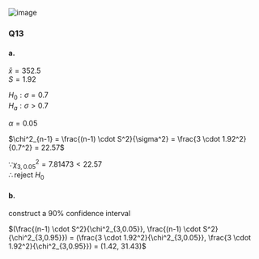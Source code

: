 ![image](https://github.com/user-attachments/assets/550f2e07-0692-4c54-a0bd-8ef24920e034)


### Q13  
#### a.  

$\bar{x} = 352.5$  
$S = 1.92$  

$H_0: \sigma = 0.7$  
$H_a: \sigma > 0.7$  

$\alpha = 0.05$  

$\chi^2_{n-1} = \frac{(n-1) \cdot S^2}{\sigma^2} = \frac{3 \cdot 1.92^2}{0.7^2} = 22.57$  

$\because \chi^2_{3,0.05} = 7.81473 < 22.57$  
$\therefore \text{reject } H_0$  

#### b.  

construct a 90% confidence interval  

$(\frac{(n-1) \cdot S^2}{\chi^2_{3,0.05}}, \frac{(n-1) \cdot S^2}{\chi^2_{3,0.95}}) = (\frac{3 \cdot 1.92^2}{\chi^2_{3,0.05}}, \frac{3 \cdot 1.92^2}{\chi^2_{3,0.95}}) = (1.42, 31.43)$  
